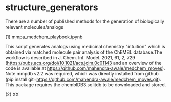 # structure_generators

There are a number of published methods for the generation of biologically relevant molecules/analogs

(1) mmpa_medchem_playbook.ipynb

This script generates analogs using medicinal chemistry "intuition" which is obtained via matched molecule pair analysis of the ChEMBL database.The workflow is described in J. Chem. Inf. Model. 2021, 61, 2, 729 (https://pubs.acs.org/doi/10.1021/acs.jcim.0c01143 and an overview of the code is available at https://github.com/mahendra-awale/medchem_moves). Note mmpdb v2.2 was required, which was directly installed from github (pip install git+https://github.com/mahendra-awale/medchem_moves.git). This package requires the chemblDB3.sqlitdb to be downloaded and stored.

(2) XX
